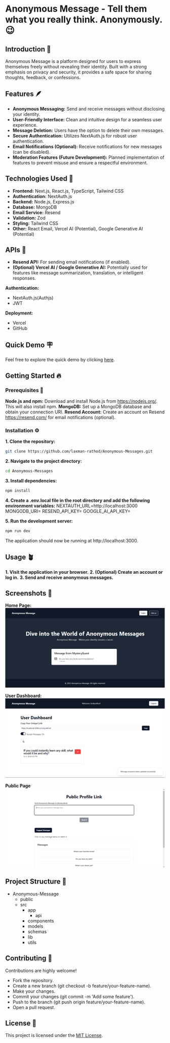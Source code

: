 # Anonymous Message - Tell them what you really think. Anonymously. 😉

## Introduction 🧩

Anonymous Message is a platform designed for users to express themselves freely without revealing their identity. Built with a strong emphasis on privacy and security, it provides a safe space for sharing thoughts, feedback, or confessions.

## Features 🪶

- **Anonymous Messaging:** Send and receive messages without disclosing your identity.
- **User-Friendly Interface:** Clean and intuitive design for a seamless user experience.
- **Message Deletion:** Users have the option to delete their own messages.
- **Secure Authentication:** Utilizes NextAuth.js for robust user authentication.
- **Email Notifications (Optional):** Receive notifications for new messages (can be disabled).
- **Moderation Features (Future Development):** Planned implementation of features to prevent misuse and ensure a respectful environment.

## Technologies Used 🚀

- **Frontend:** Next.js, React.js, TypeScript, Tailwind CSS
- **Authentication:** NextAuth.js
- **Backend:** Node.js, Express.js
- **Database:** MongoDB
- **Email Service:** Resend
- **Validation:** Zod
- **Styling:** Tailwind CSS
- **Other:** React Email, Vercel AI (Potential), Google Generative AI (Potential)

## APIs 💫

- **Resend API:** For sending email notifications (if enabled).
- **(Optional) Vercel AI / Google Generative AI:** Potentially used for features like message summarization, translation, or intelligent responses.

**Authentication:**

- NextAuth.js(Authjs)
- JWT

**Deployment:**

- Vercel
- GitHub

## Quick Demo 🪧

Feel free to explore the quick demo by clicking [here](https://anonymous-messagess.vercel.app).

## Getting Started 🔥

### Prerequisites 🔮

**Node.js and npm:** Download and install Node.js from https://nodejs.org/. This will also install npm.
**MongoDB:** Set up a MongoDB database and obtain your connection URI.
**Resend Account:** Create an account on Resend https://resend.com/ for email notifications (optional).

### Installation ⚙️

**1. Clone the repository:**

```bash
git clone https://github.com/laxman-rathod/Anonymous-Messages.git
```

**2. Navigate to the project directory:**

```bash
cd Anonymous-Messages
```

**3. Install dependencies:**

```bash
npm install
```

**4. Create a .env.local file in the root directory and add the following environment variables:**
NEXTAUTH_URL=http://localhost:3000
MONGODB_URI=<your-mongodb-connection-string>
RESEND_API_KEY=<your-resend-api-key>
GOOGLE_AI_API_KEY=<your-google-ai-api-key>

**5. Run the development server:**

```bash
npm run dev
```

The application should now be running at http://localhost:3000.

## Usage 🪴

**1. Visit the application in your browser.**
**2. (Optional) Create an account or log in.**
**3. Send and receive anonymous messages.**

## Screenshots 📸

**Home Page:**
![Screenshot (1)](/public/home_page.png)

**User Dashboard:**
![Screenshot (2)](/public/user_dashboard.png)

**Public Page**
![Screenshot (3)](/public/public_profile.png)

## Project Structure 📂

- Anonymous-Message
  - public
  - src
    - app
      - api
    - components
    - models
    - schemas
    - lib
    - utils

## Contributing 🤝

Contributions are highly welcome!

- Fork the repository.
- Create a new branch (git checkout -b feature/your-feature-name).
- Make your changes.
- Commit your changes (git commit -m 'Add some feature').
- Push to the branch (git push origin feature/your-feature-name).
- Open a pull request.

## License 📝

This project is licensed under the [MIT License](LICENSE).
